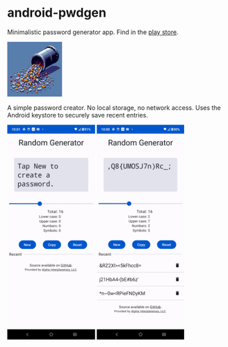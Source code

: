 # android-pwdgen
Minimalistic password generator app. Find in the [play store](https://play.google.com/store/apps/details?id=alphainterplanetary.passwordgen).

<img src="app/src/main/res/mipmap-xxhdpi/appicon.jpg" width=25% height=25% alt="App icon">

A simple password creator. No local storage, no network access. Uses the Android keystore to securely save recent entries.

<img src="assets/pwdgen-empty.png" width=40% height=40% alt="Empty UI"> <img src="assets/pwdgen-full.png" width=40% height=40% alt="UI with some saved passwords">
